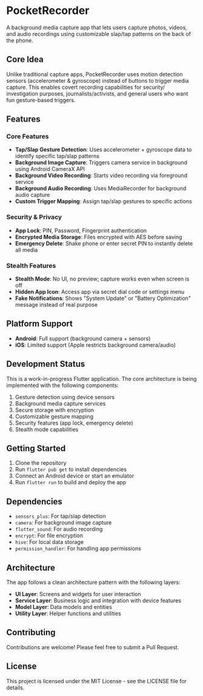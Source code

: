 # PocketRecorder

A background media capture app that lets users capture photos, videos, and audio recordings using customizable slap/tap patterns on the back of the phone.

## Core Idea

Unlike traditional capture apps, PocketRecorder uses motion detection sensors (accelerometer & gyroscope) instead of buttons to trigger media capture. This enables covert recording capabilities for security/ investigation purposes, journalists/activists, and general users who want fun gesture-based triggers.

## Features

### Core Features
- **Tap/Slap Gesture Detection**: Uses accelerometer + gyroscope data to identify specific tap/slap patterns
- **Background Image Capture**: Triggers camera service in background using Android CameraX API
- **Background Video Recording**: Starts video recording via foreground service
- **Background Audio Recording**: Uses MediaRecorder for background audio capture
- **Custom Trigger Mapping**: Assign tap/slap gestures to specific actions

### Security & Privacy
- **App Lock**: PIN, Password, Fingerprint authentication
- **Encrypted Media Storage**: Files encrypted with AES before saving
- **Emergency Delete**: Shake phone or enter secret PIN to instantly delete all media

### Stealth Features
- **Stealth Mode**: No UI, no preview; capture works even when screen is off
- **Hidden App Icon**: Access app via secret dial code or settings menu
- **Fake Notifications**: Shows "System Update" or "Battery Optimization" message instead of real purpose

## Platform Support

- **Android**: Full support (background camera + sensors)
- **iOS**: Limited support (Apple restricts background camera/audio)

## Development Status

This is a work-in-progress Flutter application. The core architecture is being implemented with the following components:

1. Gesture detection using device sensors
2. Background media capture services
3. Secure storage with encryption
4. Customizable gesture mapping
5. Security features (app lock, emergency delete)
6. Stealth mode capabilities

## Getting Started

1. Clone the repository
2. Run `flutter pub get` to install dependencies
3. Connect an Android device or start an emulator
4. Run `flutter run` to build and deploy the app

## Dependencies

- `sensors_plus`: For tap/slap detection
- `camera`: For background image capture
- `flutter_sound`: For audio recording
- `encrypt`: For file encryption
- `hive`: For local data storage
- `permission_handler`: For handling app permissions

## Architecture

The app follows a clean architecture pattern with the following layers:

- **UI Layer**: Screens and widgets for user interaction
- **Service Layer**: Business logic and integration with device features
- **Model Layer**: Data models and entities
- **Utility Layer**: Helper functions and utilities

## Contributing

Contributions are welcome! Please feel free to submit a Pull Request.

## License

This project is licensed under the MIT License - see the LICENSE file for details.